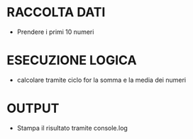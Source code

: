 # RACCOLTA DATI
- Prendere i primi 10 numeri

# ESECUZIONE LOGICA
- calcolare tramite ciclo for la somma e la media dei numeri

# OUTPUT
- Stampa il risultato tramite console.log